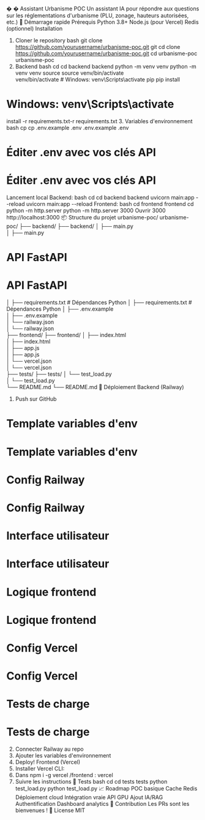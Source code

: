 �
�
 Assistant Urbanisme POC
 Un assistant IA pour répondre aux questions sur les réglementations d'urbanisme (PLU, zonage, hauteurs
 autorisées, etc.)
 🚀
 Démarrage rapide
 Prérequis
 Python 3.8+
 Node.js (pour Vercel)
 Redis (optionnel)
 Installation
 1. Cloner le repository
 bash
 git clone https://github.com/yourusername/urbanisme-poc.git
 git
 cd
 clone https://github.com/yourusername/urbanisme-poc.git
 cd urbanisme-poc
 urbanisme-poc
 2. Backend
 bash
 cd
 cd backend
 backend
 python -m venv venv
 python -m venv venv
 source
 source venv/bin/activate  
venv/bin/activate  # Windows: venv\Scripts\activate
 pip 
pip install
 # Windows: venv\Scripts\activate
 install -r requirements.txt-r requirements.txt
 3. Variables d'environnement
 bash
 cp
 cp .env.example .env
 .env.example .env
 # Éditer .env avec vos clés API
 # Éditer .env avec vos clés API
 Lancement local
 Backend:
 bash
 cd
 cd backend
 backend
 uvicorn main:app --reload
 uvicorn main:app --reload
Frontend:
 bash
 cd frontend
 frontend
 cd
 python -m http.server 
python -m http.server 3000
 Ouvrir 
3000
 http://localhost:3000
 📦
 Structure du projet
 urbanisme-poc/
 urbanisme-poc/
 ├── backend/
 ├── backend/
 │   ├── main.py          
│   ├── main.py          
# API FastAPI
 # API FastAPI
 │   ├── requirements.txt # Dépendances Python
 │   ├── requirements.txt # Dépendances Python
 │   ├── .env.example     
│   ├── .env.example     
│   └── railway.json     
│   └── railway.json     
├── frontend/
 ├── frontend/
 │   ├── index.html       
│   ├── index.html       
│   ├── app.js          
│   ├── app.js          
│   └── vercel.json     
│   └── vercel.json     
├── tests/
 ├── tests/
 │   └── test_load.py    
│   └── test_load.py    
└── README.md
 └── README.md
 🚀
 Déploiement
 Backend (Railway)
 1. Push sur GitHub
 # Template variables d'env
 # Template variables d'env
 # Config Railway
 # Config Railway
 # Interface utilisateur
 # Interface utilisateur
 # Logique frontend
 # Logique frontend
 # Config Vercel
 # Config Vercel
 # Tests de charge
 # Tests de charge
 2. Connecter Railway au repo
 3. Ajouter les variables d'environnement
 4. Deploy!
 Frontend (Vercel)
 1. Installer Vercel CLI: 
2. Dans 
npm i -g vercel
 /frontend : 
vercel
 3. Suivre les instructions
 🧪
 Tests
bash
 cd
 cd tests
 tests
 python test_load.py
 python test_load.py
 📈
 Roadmap
 POC basique
 Cache Redis
 Déploiement cloud
 Intégration vraie API GPU
 Ajout IA/RAG
 Authentification
 Dashboard analytics
 🤝
 Contribution
 Les PRs sont les bienvenues !
 📝
 License
 MIT
